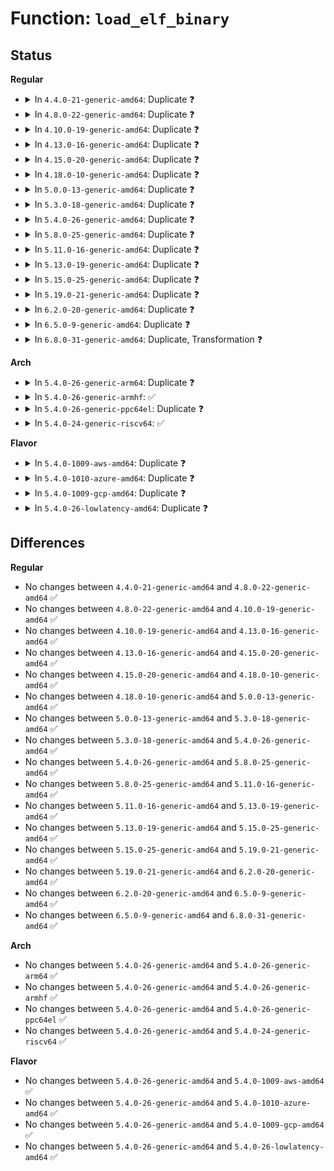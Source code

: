# Function: <code>load_elf_binary</code>

## Status
<b>Regular</b>
<ul>
<li>
<details>
<summary>In <code>4.4.0-21-generic-amd64</code>: Duplicate ❓</summary>

```c
int load_elf_binary(struct linux_binprm * bprm)
```

```json
{
  "name": "load_elf_binary",
  "collision_type": "Static Duplication",
  "inline_type": "No",
  "funcs": [
    {
      "addr": 18446744071581365552,
      "name": "load_elf_binary",
      "external": false,
      "loc": "fs/binfmt_elf.c:665",
      "file": "fs/binfmt_elf.c",
      "inline": "seen, unknown",
      "caller_inline": [],
      "caller_func": []
    },
    {
      "addr": 18446744071581376944,
      "name": "load_elf_binary",
      "external": false,
      "loc": "fs/binfmt_elf.c:665",
      "file": "fs/compat_binfmt_elf.c",
      "inline": "seen, unknown",
      "caller_inline": [],
      "caller_func": []
    }
  ],
  "symbols": [
    {
      "addr": 18446744071581365552,
      "name": "load_elf_binary",
      "section": ".text",
      "bind": "STB_LOCAL",
      "size": 4451
    },
    {
      "addr": 18446744071581376944,
      "name": "load_elf_binary",
      "section": ".text",
      "bind": "STB_LOCAL",
      "size": 4555
    }
  ]
}
```
</details>
</li>
<li>
<details>
<summary>In <code>4.8.0-22-generic-amd64</code>: Duplicate ❓</summary>

```c
int load_elf_binary(struct linux_binprm * bprm)
```

```json
{
  "name": "load_elf_binary",
  "collision_type": "Static Duplication",
  "inline_type": "No",
  "funcs": [
    {
      "addr": 18446744071581545840,
      "name": "load_elf_binary",
      "external": false,
      "loc": "fs/binfmt_elf.c:668",
      "file": "fs/binfmt_elf.c",
      "inline": "seen, unknown",
      "caller_inline": [],
      "caller_func": []
    },
    {
      "addr": 18446744071581557120,
      "name": "load_elf_binary",
      "external": false,
      "loc": "fs/binfmt_elf.c:668",
      "file": "fs/compat_binfmt_elf.c",
      "inline": "seen, unknown",
      "caller_inline": [],
      "caller_func": []
    }
  ],
  "symbols": [
    {
      "addr": 18446744071581545840,
      "name": "load_elf_binary",
      "section": ".text",
      "bind": "STB_LOCAL",
      "size": 4332
    },
    {
      "addr": 18446744071581557120,
      "name": "load_elf_binary",
      "section": ".text",
      "bind": "STB_LOCAL",
      "size": 4455
    }
  ]
}
```
</details>
</li>
<li>
<details>
<summary>In <code>4.10.0-19-generic-amd64</code>: Duplicate ❓</summary>

```c
int load_elf_binary(struct linux_binprm * bprm)
```

```json
{
  "name": "load_elf_binary",
  "collision_type": "Static Duplication",
  "inline_type": "No",
  "funcs": [
    {
      "addr": 18446744071581631200,
      "name": "load_elf_binary",
      "external": false,
      "loc": "fs/binfmt_elf.c:668",
      "file": "fs/binfmt_elf.c",
      "inline": "seen, unknown",
      "caller_inline": [],
      "caller_func": []
    },
    {
      "addr": 18446744071581642080,
      "name": "load_elf_binary",
      "external": false,
      "loc": "fs/binfmt_elf.c:668",
      "file": "fs/compat_binfmt_elf.c",
      "inline": "seen, unknown",
      "caller_inline": [],
      "caller_func": []
    }
  ],
  "symbols": [
    {
      "addr": 18446744071581631200,
      "name": "load_elf_binary",
      "section": ".text",
      "bind": "STB_LOCAL",
      "size": 4129
    },
    {
      "addr": 18446744071581642080,
      "name": "load_elf_binary",
      "section": ".text",
      "bind": "STB_LOCAL",
      "size": 4297
    }
  ]
}
```
</details>
</li>
<li>
<details>
<summary>In <code>4.13.0-16-generic-amd64</code>: Duplicate ❓</summary>

```c
int load_elf_binary(struct linux_binprm * bprm)
```

```json
{
  "name": "load_elf_binary",
  "collision_type": "Static Duplication",
  "inline_type": "No",
  "funcs": [
    {
      "addr": 18446744071581682672,
      "name": "load_elf_binary",
      "external": false,
      "loc": "fs/binfmt_elf.c:679",
      "file": "fs/binfmt_elf.c",
      "inline": "seen, unknown",
      "caller_inline": [],
      "caller_func": []
    },
    {
      "addr": 18446744071581694960,
      "name": "load_elf_binary",
      "external": false,
      "loc": "fs/binfmt_elf.c:679",
      "file": "fs/compat_binfmt_elf.c",
      "inline": "seen, unknown",
      "caller_inline": [],
      "caller_func": []
    }
  ],
  "symbols": [
    {
      "addr": 18446744071581682672,
      "name": "load_elf_binary",
      "section": ".text",
      "bind": "STB_LOCAL",
      "size": 4236
    },
    {
      "addr": 18446744071581694960,
      "name": "load_elf_binary",
      "section": ".text",
      "bind": "STB_LOCAL",
      "size": 4364
    }
  ]
}
```
</details>
</li>
<li>
<details>
<summary>In <code>4.15.0-20-generic-amd64</code>: Duplicate ❓</summary>

```c
int load_elf_binary(struct linux_binprm * bprm)
```

```json
{
  "name": "load_elf_binary",
  "collision_type": "Static Duplication",
  "inline_type": "No",
  "funcs": [
    {
      "addr": 18446744071581828208,
      "name": "load_elf_binary",
      "external": false,
      "loc": "fs/binfmt_elf.c:685",
      "file": "fs/binfmt_elf.c",
      "inline": "seen, unknown",
      "caller_inline": [],
      "caller_func": []
    },
    {
      "addr": 18446744071581840608,
      "name": "load_elf_binary",
      "external": false,
      "loc": "fs/binfmt_elf.c:685",
      "file": "fs/compat_binfmt_elf.c",
      "inline": "seen, unknown",
      "caller_inline": [],
      "caller_func": []
    }
  ],
  "symbols": [
    {
      "addr": 18446744071581828208,
      "name": "load_elf_binary",
      "section": ".text",
      "bind": "STB_LOCAL",
      "size": 4256
    },
    {
      "addr": 18446744071581840608,
      "name": "load_elf_binary",
      "section": ".text",
      "bind": "STB_LOCAL",
      "size": 4348
    }
  ]
}
```
</details>
</li>
<li>
<details>
<summary>In <code>4.18.0-10-generic-amd64</code>: Duplicate ❓</summary>

```c
int load_elf_binary(struct linux_binprm * bprm)
```

```json
{
  "name": "load_elf_binary",
  "collision_type": "Static Duplication",
  "inline_type": "No",
  "funcs": [
    {
      "addr": 18446744071582008128,
      "name": "load_elf_binary",
      "external": false,
      "loc": "fs/binfmt_elf.c:690",
      "file": "fs/binfmt_elf.c",
      "inline": "seen, unknown",
      "caller_inline": [],
      "caller_func": []
    },
    {
      "addr": 18446744071582022720,
      "name": "load_elf_binary",
      "external": false,
      "loc": "fs/binfmt_elf.c:690",
      "file": "fs/compat_binfmt_elf.c",
      "inline": "seen, unknown",
      "caller_inline": [],
      "caller_func": []
    }
  ],
  "symbols": [
    {
      "addr": 18446744071582008128,
      "name": "load_elf_binary",
      "section": ".text",
      "bind": "STB_LOCAL",
      "size": 4483
    },
    {
      "addr": 18446744071582022720,
      "name": "load_elf_binary",
      "section": ".text",
      "bind": "STB_LOCAL",
      "size": 4567
    }
  ]
}
```
</details>
</li>
<li>
<details>
<summary>In <code>5.0.0-13-generic-amd64</code>: Duplicate ❓</summary>

```c
int load_elf_binary(struct linux_binprm * bprm)
```

```json
{
  "name": "load_elf_binary",
  "collision_type": "Static Duplication",
  "inline_type": "No",
  "funcs": [
    {
      "addr": 18446744071582096016,
      "name": "load_elf_binary",
      "external": false,
      "loc": "fs/binfmt_elf.c:690",
      "file": "fs/binfmt_elf.c",
      "inline": "seen, unknown",
      "caller_inline": [],
      "caller_func": []
    },
    {
      "addr": 18446744071582110800,
      "name": "load_elf_binary",
      "external": false,
      "loc": "fs/binfmt_elf.c:690",
      "file": "fs/compat_binfmt_elf.c",
      "inline": "seen, unknown",
      "caller_inline": [],
      "caller_func": []
    }
  ],
  "symbols": [
    {
      "addr": 18446744071582096016,
      "name": "load_elf_binary",
      "section": ".text",
      "bind": "STB_LOCAL",
      "size": 4548
    },
    {
      "addr": 18446744071582110800,
      "name": "load_elf_binary",
      "section": ".text",
      "bind": "STB_LOCAL",
      "size": 4567
    }
  ]
}
```
</details>
</li>
<li>
<details>
<summary>In <code>5.3.0-18-generic-amd64</code>: Duplicate ❓</summary>

```c
int load_elf_binary(struct linux_binprm * bprm)
```

```json
{
  "name": "load_elf_binary",
  "collision_type": "Static Duplication",
  "inline_type": "No",
  "funcs": [
    {
      "addr": 18446744071582257104,
      "name": "load_elf_binary",
      "external": false,
      "loc": "fs/binfmt_elf.c:693",
      "file": "fs/binfmt_elf.c",
      "inline": "seen, unknown",
      "caller_inline": [],
      "caller_func": []
    },
    {
      "addr": 18446744071582271712,
      "name": "load_elf_binary",
      "external": false,
      "loc": "fs/binfmt_elf.c:693",
      "file": "fs/compat_binfmt_elf.c",
      "inline": "seen, unknown",
      "caller_inline": [],
      "caller_func": []
    }
  ],
  "symbols": [
    {
      "addr": 18446744071582257104,
      "name": "load_elf_binary",
      "section": ".text",
      "bind": "STB_LOCAL",
      "size": 4570
    },
    {
      "addr": 18446744071582271712,
      "name": "load_elf_binary",
      "section": ".text",
      "bind": "STB_LOCAL",
      "size": 4635
    }
  ]
}
```
</details>
</li>
<li>
<details>
<summary>In <code>5.4.0-26-generic-amd64</code>: Duplicate ❓</summary>

```c
int load_elf_binary(struct linux_binprm * bprm)
```

```json
{
  "name": "load_elf_binary",
  "collision_type": "Static Duplication",
  "inline_type": "No",
  "funcs": [
    {
      "addr": 18446744071582356592,
      "name": "load_elf_binary",
      "external": false,
      "loc": "fs/binfmt_elf.c:673",
      "file": "fs/binfmt_elf.c",
      "inline": "seen, unknown",
      "caller_inline": [],
      "caller_func": []
    },
    {
      "addr": 18446744071582370832,
      "name": "load_elf_binary",
      "external": false,
      "loc": "fs/binfmt_elf.c:673",
      "file": "fs/compat_binfmt_elf.c",
      "inline": "seen, unknown",
      "caller_inline": [],
      "caller_func": []
    }
  ],
  "symbols": [
    {
      "addr": 18446744071582356592,
      "name": "load_elf_binary",
      "section": ".text",
      "bind": "STB_LOCAL",
      "size": 4458
    },
    {
      "addr": 18446744071582370832,
      "name": "load_elf_binary",
      "section": ".text",
      "bind": "STB_LOCAL",
      "size": 4563
    }
  ]
}
```
</details>
</li>
<li>
<details>
<summary>In <code>5.8.0-25-generic-amd64</code>: Duplicate ❓</summary>

```c
int load_elf_binary(struct linux_binprm * bprm)
```

```json
{
  "name": "load_elf_binary",
  "collision_type": "Static Duplication",
  "inline_type": "No",
  "funcs": [
    {
      "addr": 18446744071582649472,
      "name": "load_elf_binary",
      "external": false,
      "loc": "fs/binfmt_elf.c:796",
      "file": "fs/binfmt_elf.c",
      "inline": "seen, unknown",
      "caller_inline": [],
      "caller_func": []
    },
    {
      "addr": 18446744071582662432,
      "name": "load_elf_binary",
      "external": false,
      "loc": "fs/binfmt_elf.c:796",
      "file": "fs/compat_binfmt_elf.c",
      "inline": "seen, unknown",
      "caller_inline": [],
      "caller_func": []
    }
  ],
  "symbols": [
    {
      "addr": 18446744071582649472,
      "name": "load_elf_binary",
      "section": ".text",
      "bind": "STB_LOCAL",
      "size": 3610
    },
    {
      "addr": 18446744071582662432,
      "name": "load_elf_binary",
      "section": ".text",
      "bind": "STB_LOCAL",
      "size": 3687
    }
  ]
}
```
</details>
</li>
<li>
<details>
<summary>In <code>5.11.0-16-generic-amd64</code>: Duplicate ❓</summary>

```c
int load_elf_binary(struct linux_binprm * bprm)
```

```json
{
  "name": "load_elf_binary",
  "collision_type": "Static Duplication",
  "inline_type": "No",
  "funcs": [
    {
      "addr": 18446744071582719456,
      "name": "load_elf_binary",
      "external": false,
      "loc": "fs/binfmt_elf.c:820",
      "file": "fs/binfmt_elf.c",
      "inline": "seen, unknown",
      "caller_inline": [],
      "caller_func": []
    },
    {
      "addr": 18446744071582731360,
      "name": "load_elf_binary",
      "external": false,
      "loc": "fs/binfmt_elf.c:820",
      "file": "fs/compat_binfmt_elf.c",
      "inline": "seen, unknown",
      "caller_inline": [],
      "caller_func": []
    }
  ],
  "symbols": [
    {
      "addr": 18446744071582719456,
      "name": "load_elf_binary",
      "section": ".text",
      "bind": "STB_LOCAL",
      "size": 3790
    },
    {
      "addr": 18446744071582731360,
      "name": "load_elf_binary",
      "section": ".text",
      "bind": "STB_LOCAL",
      "size": 3808
    }
  ]
}
```
</details>
</li>
<li>
<details>
<summary>In <code>5.13.0-19-generic-amd64</code>: Duplicate ❓</summary>

```c
int load_elf_binary(struct linux_binprm * bprm)
```

```json
{
  "name": "load_elf_binary",
  "collision_type": "Static Duplication",
  "inline_type": "No",
  "funcs": [
    {
      "addr": 18446744071582748480,
      "name": "load_elf_binary",
      "external": false,
      "loc": "fs/binfmt_elf.c:823",
      "file": "fs/binfmt_elf.c",
      "inline": "seen, unknown",
      "caller_inline": [],
      "caller_func": []
    },
    {
      "addr": 18446744071582760080,
      "name": "load_elf_binary",
      "external": false,
      "loc": "fs/binfmt_elf.c:823",
      "file": "fs/compat_binfmt_elf.c",
      "inline": "seen, unknown",
      "caller_inline": [],
      "caller_func": []
    }
  ],
  "symbols": [
    {
      "addr": 18446744071582748480,
      "name": "load_elf_binary",
      "section": ".text",
      "bind": "STB_LOCAL",
      "size": 3662
    },
    {
      "addr": 18446744071582760080,
      "name": "load_elf_binary",
      "section": ".text",
      "bind": "STB_LOCAL",
      "size": 3723
    }
  ]
}
```
</details>
</li>
<li>
<details>
<summary>In <code>5.15.0-25-generic-amd64</code>: Duplicate ❓</summary>

```c
int load_elf_binary(struct linux_binprm * bprm)
```

```json
{
  "name": "load_elf_binary",
  "collision_type": "Static Duplication",
  "inline_type": "No",
  "funcs": [
    {
      "addr": 18446744071583075408,
      "name": "load_elf_binary",
      "external": false,
      "loc": "fs/binfmt_elf.c:823",
      "file": "fs/binfmt_elf.c",
      "inline": "seen, unknown",
      "caller_inline": [],
      "caller_func": []
    },
    {
      "addr": 18446744071583086992,
      "name": "load_elf_binary",
      "external": false,
      "loc": "fs/binfmt_elf.c:823",
      "file": "fs/compat_binfmt_elf.c",
      "inline": "seen, unknown",
      "caller_inline": [],
      "caller_func": []
    }
  ],
  "symbols": [
    {
      "addr": 18446744071583075408,
      "name": "load_elf_binary",
      "section": ".text",
      "bind": "STB_LOCAL",
      "size": 3662
    },
    {
      "addr": 18446744071583086992,
      "name": "load_elf_binary",
      "section": ".text",
      "bind": "STB_LOCAL",
      "size": 3744
    }
  ]
}
```
</details>
</li>
<li>
<details>
<summary>In <code>5.19.0-21-generic-amd64</code>: Duplicate ❓</summary>

```c
int load_elf_binary(struct linux_binprm * bprm)
```

```json
{
  "name": "load_elf_binary",
  "collision_type": "Static Duplication",
  "inline_type": "No",
  "funcs": [
    {
      "addr": 18446744071583553728,
      "name": "load_elf_binary",
      "external": false,
      "loc": "fs/binfmt_elf.c:824",
      "file": "fs/binfmt_elf.c",
      "inline": "seen, unknown",
      "caller_inline": [],
      "caller_func": []
    },
    {
      "addr": 18446744071583565664,
      "name": "load_elf_binary",
      "external": false,
      "loc": "fs/binfmt_elf.c:824",
      "file": "fs/compat_binfmt_elf.c",
      "inline": "seen, unknown",
      "caller_inline": [],
      "caller_func": []
    }
  ],
  "symbols": [
    {
      "addr": 18446744071583553728,
      "name": "load_elf_binary",
      "section": ".text",
      "bind": "STB_LOCAL",
      "size": 3763
    },
    {
      "addr": 18446744071583565664,
      "name": "load_elf_binary",
      "section": ".text",
      "bind": "STB_LOCAL",
      "size": 3860
    }
  ]
}
```
</details>
</li>
<li>
<details>
<summary>In <code>6.2.0-20-generic-amd64</code>: Duplicate ❓</summary>

```c
int load_elf_binary(struct linux_binprm * bprm)
```

```json
{
  "name": "load_elf_binary",
  "collision_type": "Static Duplication",
  "inline_type": "No",
  "funcs": [
    {
      "addr": 18446744071584155280,
      "name": "load_elf_binary",
      "external": false,
      "loc": "fs/binfmt_elf.c:818",
      "file": "fs/binfmt_elf.c",
      "inline": "seen, unknown",
      "caller_inline": [],
      "caller_func": []
    },
    {
      "addr": 18446744071584167680,
      "name": "load_elf_binary",
      "external": false,
      "loc": "fs/binfmt_elf.c:818",
      "file": "fs/compat_binfmt_elf.c",
      "inline": "seen, unknown",
      "caller_inline": [],
      "caller_func": []
    }
  ],
  "symbols": [
    {
      "addr": 18446744071584155280,
      "name": "load_elf_binary",
      "section": ".text",
      "bind": "STB_LOCAL",
      "size": 3785
    },
    {
      "addr": 18446744071584167680,
      "name": "load_elf_binary",
      "section": ".text",
      "bind": "STB_LOCAL",
      "size": 3987
    }
  ]
}
```
</details>
</li>
<li>
<details>
<summary>In <code>6.5.0-9-generic-amd64</code>: Duplicate ❓</summary>

```c
int load_elf_binary(struct linux_binprm * bprm)
```

```json
{
  "name": "load_elf_binary",
  "collision_type": "Static Duplication",
  "inline_type": "No",
  "funcs": [
    {
      "addr": 18446744071584382928,
      "name": "load_elf_binary",
      "external": false,
      "loc": "fs/binfmt_elf.c:823",
      "file": "fs/binfmt_elf.c",
      "inline": "seen, unknown",
      "caller_inline": [],
      "caller_func": []
    },
    {
      "addr": 18446744071584395616,
      "name": "load_elf_binary",
      "external": false,
      "loc": "fs/binfmt_elf.c:823",
      "file": "fs/compat_binfmt_elf.c",
      "inline": "seen, unknown",
      "caller_inline": [],
      "caller_func": []
    }
  ],
  "symbols": [
    {
      "addr": 18446744071584382928,
      "name": "load_elf_binary",
      "section": ".text",
      "bind": "STB_LOCAL",
      "size": 3719
    },
    {
      "addr": 18446744071584395616,
      "name": "load_elf_binary",
      "section": ".text",
      "bind": "STB_LOCAL",
      "size": 3913
    }
  ]
}
```
</details>
</li>
<li>
<details>
<summary>In <code>6.8.0-31-generic-amd64</code>: Duplicate, Transformation ❓</summary>

```c
int load_elf_binary(struct linux_binprm * bprm)
```

```json
{
  "name": "load_elf_binary",
  "collision_type": "Static Duplication",
  "inline_type": "No",
  "funcs": [
    {
      "addr": 18446744071584601168,
      "name": "load_elf_binary",
      "external": false,
      "loc": "fs/binfmt_elf.c:819",
      "file": "fs/binfmt_elf.c",
      "inline": "seen, unknown",
      "caller_inline": [],
      "caller_func": []
    },
    {
      "addr": 0,
      "name": "load_elf_binary",
      "external": false,
      "loc": "fs/binfmt_elf.c:819",
      "file": "fs/compat_binfmt_elf.c",
      "inline": "seen, unknown",
      "caller_inline": [],
      "caller_func": []
    }
  ],
  "symbols": [
    {
      "addr": 18446744071584601168,
      "name": "load_elf_binary",
      "section": ".text",
      "bind": "STB_LOCAL",
      "size": 3489
    },
    {
      "addr": 18446744071584613728,
      "name": "load_elf_binary",
      "section": ".text",
      "bind": "STB_LOCAL",
      "size": 3855
    },
    {
      "addr": 18446744071597488106,
      "name": "load_elf_binary.cold",
      "section": ".text",
      "bind": "STB_LOCAL",
      "size": 104
    }
  ]
}
```
</details>
</li>
</ul>
<b>Arch</b>
<ul>
<li>
<details>
<summary>In <code>5.4.0-26-generic-arm64</code>: Duplicate ❓</summary>

```c
int load_elf_binary(struct linux_binprm * bprm)
```

```json
{
  "name": "load_elf_binary",
  "collision_type": "Static Duplication",
  "inline_type": "No",
  "funcs": [
    {
      "addr": 18446603336493952512,
      "name": "load_elf_binary",
      "external": false,
      "loc": "fs/binfmt_elf.c:673",
      "file": "fs/binfmt_elf.c",
      "inline": "seen, unknown",
      "caller_inline": [],
      "caller_func": []
    },
    {
      "addr": 18446603336493967544,
      "name": "load_elf_binary",
      "external": false,
      "loc": "fs/binfmt_elf.c:673",
      "file": "fs/compat_binfmt_elf.c",
      "inline": "seen, unknown",
      "caller_inline": [],
      "caller_func": []
    }
  ],
  "symbols": [
    {
      "addr": 18446603336493952512,
      "name": "load_elf_binary",
      "section": ".text",
      "bind": "STB_LOCAL",
      "size": 3604
    },
    {
      "addr": 18446603336493967544,
      "name": "load_elf_binary",
      "section": ".text",
      "bind": "STB_LOCAL",
      "size": 3772
    }
  ]
}
```
</details>
</li>
<li>
<details>
<summary>In <code>5.4.0-26-generic-armhf</code>: ✅</summary>

```c
int load_elf_binary(struct linux_binprm * bprm)
```

```json
{
  "name": "load_elf_binary",
  "collision_type": "Unique Static",
  "inline_type": "No",
  "funcs": [
    {
      "addr": 3227414404,
      "name": "load_elf_binary",
      "external": false,
      "loc": "fs/binfmt_elf.c:673",
      "file": "fs/binfmt_elf.c",
      "inline": "seen, unknown",
      "caller_inline": [],
      "caller_func": []
    }
  ],
  "symbols": [
    {
      "addr": 3227414404,
      "name": "load_elf_binary",
      "section": ".text",
      "bind": "STB_LOCAL",
      "size": 3764
    }
  ]
}
```
</details>
</li>
<li>
<details>
<summary>In <code>5.4.0-26-generic-ppc64el</code>: Duplicate ❓</summary>

```c
int load_elf_binary(struct linux_binprm * bprm)
```

```json
{
  "name": "load_elf_binary",
  "collision_type": "Static Duplication",
  "inline_type": "No",
  "funcs": [
    {
      "addr": 13835058055287593088,
      "name": "load_elf_binary",
      "external": false,
      "loc": "fs/binfmt_elf.c:673",
      "file": "fs/binfmt_elf.c",
      "inline": "seen, unknown",
      "caller_inline": [],
      "caller_func": []
    },
    {
      "addr": 13835058055287608672,
      "name": "load_elf_binary",
      "external": false,
      "loc": "fs/binfmt_elf.c:673",
      "file": "fs/compat_binfmt_elf.c",
      "inline": "seen, unknown",
      "caller_inline": [],
      "caller_func": []
    }
  ],
  "symbols": [
    {
      "addr": 13835058055287593088,
      "name": "load_elf_binary",
      "section": ".text",
      "bind": "STB_LOCAL",
      "size": 4556
    },
    {
      "addr": 13835058055287608672,
      "name": "load_elf_binary",
      "section": ".text",
      "bind": "STB_LOCAL",
      "size": 4360
    }
  ]
}
```
</details>
</li>
<li>
<details>
<summary>In <code>5.4.0-24-generic-riscv64</code>: ✅</summary>

```c
int load_elf_binary(struct linux_binprm * bprm)
```

```json
{
  "name": "load_elf_binary",
  "collision_type": "Unique Static",
  "inline_type": "No",
  "funcs": [
    {
      "addr": 18446743936273488808,
      "name": "load_elf_binary",
      "external": false,
      "loc": "fs/binfmt_elf.c:673",
      "file": "fs/binfmt_elf.c",
      "inline": "seen, unknown",
      "caller_inline": [],
      "caller_func": []
    }
  ],
  "symbols": [
    {
      "addr": 18446743936273488808,
      "name": "load_elf_binary",
      "section": ".text",
      "bind": "STB_LOCAL",
      "size": 2710
    }
  ]
}
```
</details>
</li>
</ul>
<b>Flavor</b>
<ul>
<li>
<details>
<summary>In <code>5.4.0-1009-aws-amd64</code>: Duplicate ❓</summary>

```c
int load_elf_binary(struct linux_binprm * bprm)
```

```json
{
  "name": "load_elf_binary",
  "collision_type": "Static Duplication",
  "inline_type": "No",
  "funcs": [
    {
      "addr": 18446744071582325328,
      "name": "load_elf_binary",
      "external": false,
      "loc": "fs/binfmt_elf.c:673",
      "file": "fs/binfmt_elf.c",
      "inline": "seen, unknown",
      "caller_inline": [],
      "caller_func": []
    },
    {
      "addr": 18446744071582339568,
      "name": "load_elf_binary",
      "external": false,
      "loc": "fs/binfmt_elf.c:673",
      "file": "fs/compat_binfmt_elf.c",
      "inline": "seen, unknown",
      "caller_inline": [],
      "caller_func": []
    }
  ],
  "symbols": [
    {
      "addr": 18446744071582325328,
      "name": "load_elf_binary",
      "section": ".text",
      "bind": "STB_LOCAL",
      "size": 4458
    },
    {
      "addr": 18446744071582339568,
      "name": "load_elf_binary",
      "section": ".text",
      "bind": "STB_LOCAL",
      "size": 4563
    }
  ]
}
```
</details>
</li>
<li>
<details>
<summary>In <code>5.4.0-1010-azure-amd64</code>: Duplicate ❓</summary>

```c
int load_elf_binary(struct linux_binprm * bprm)
```

```json
{
  "name": "load_elf_binary",
  "collision_type": "Static Duplication",
  "inline_type": "No",
  "funcs": [
    {
      "addr": 18446744071582263088,
      "name": "load_elf_binary",
      "external": false,
      "loc": "fs/binfmt_elf.c:673",
      "file": "fs/binfmt_elf.c",
      "inline": "seen, unknown",
      "caller_inline": [],
      "caller_func": []
    },
    {
      "addr": 18446744071582277296,
      "name": "load_elf_binary",
      "external": false,
      "loc": "fs/binfmt_elf.c:673",
      "file": "fs/compat_binfmt_elf.c",
      "inline": "seen, unknown",
      "caller_inline": [],
      "caller_func": []
    }
  ],
  "symbols": [
    {
      "addr": 18446744071582263088,
      "name": "load_elf_binary",
      "section": ".text",
      "bind": "STB_LOCAL",
      "size": 4458
    },
    {
      "addr": 18446744071582277296,
      "name": "load_elf_binary",
      "section": ".text",
      "bind": "STB_LOCAL",
      "size": 4563
    }
  ]
}
```
</details>
</li>
<li>
<details>
<summary>In <code>5.4.0-1009-gcp-amd64</code>: Duplicate ❓</summary>

```c
int load_elf_binary(struct linux_binprm * bprm)
```

```json
{
  "name": "load_elf_binary",
  "collision_type": "Static Duplication",
  "inline_type": "No",
  "funcs": [
    {
      "addr": 18446744071582315808,
      "name": "load_elf_binary",
      "external": false,
      "loc": "fs/binfmt_elf.c:673",
      "file": "fs/binfmt_elf.c",
      "inline": "seen, unknown",
      "caller_inline": [],
      "caller_func": []
    },
    {
      "addr": 18446744071582330048,
      "name": "load_elf_binary",
      "external": false,
      "loc": "fs/binfmt_elf.c:673",
      "file": "fs/compat_binfmt_elf.c",
      "inline": "seen, unknown",
      "caller_inline": [],
      "caller_func": []
    }
  ],
  "symbols": [
    {
      "addr": 18446744071582315808,
      "name": "load_elf_binary",
      "section": ".text",
      "bind": "STB_LOCAL",
      "size": 4458
    },
    {
      "addr": 18446744071582330048,
      "name": "load_elf_binary",
      "section": ".text",
      "bind": "STB_LOCAL",
      "size": 4563
    }
  ]
}
```
</details>
</li>
<li>
<details>
<summary>In <code>5.4.0-26-lowlatency-amd64</code>: Duplicate ❓</summary>

```c
int load_elf_binary(struct linux_binprm * bprm)
```

```json
{
  "name": "load_elf_binary",
  "collision_type": "Static Duplication",
  "inline_type": "No",
  "funcs": [
    {
      "addr": 18446744071582395040,
      "name": "load_elf_binary",
      "external": false,
      "loc": "fs/binfmt_elf.c:673",
      "file": "fs/binfmt_elf.c",
      "inline": "seen, unknown",
      "caller_inline": [],
      "caller_func": []
    },
    {
      "addr": 18446744071582409856,
      "name": "load_elf_binary",
      "external": false,
      "loc": "fs/binfmt_elf.c:673",
      "file": "fs/compat_binfmt_elf.c",
      "inline": "seen, unknown",
      "caller_inline": [],
      "caller_func": []
    }
  ],
  "symbols": [
    {
      "addr": 18446744071582395040,
      "name": "load_elf_binary",
      "section": ".text",
      "bind": "STB_LOCAL",
      "size": 4458
    },
    {
      "addr": 18446744071582409856,
      "name": "load_elf_binary",
      "section": ".text",
      "bind": "STB_LOCAL",
      "size": 4563
    }
  ]
}
```
</details>
</li>
</ul>

## Differences
<b>Regular</b>
<ul>
<li>
No changes between <code>4.4.0-21-generic-amd64</code> and <code>4.8.0-22-generic-amd64</code> ✅
</li>
<li>
No changes between <code>4.8.0-22-generic-amd64</code> and <code>4.10.0-19-generic-amd64</code> ✅
</li>
<li>
No changes between <code>4.10.0-19-generic-amd64</code> and <code>4.13.0-16-generic-amd64</code> ✅
</li>
<li>
No changes between <code>4.13.0-16-generic-amd64</code> and <code>4.15.0-20-generic-amd64</code> ✅
</li>
<li>
No changes between <code>4.15.0-20-generic-amd64</code> and <code>4.18.0-10-generic-amd64</code> ✅
</li>
<li>
No changes between <code>4.18.0-10-generic-amd64</code> and <code>5.0.0-13-generic-amd64</code> ✅
</li>
<li>
No changes between <code>5.0.0-13-generic-amd64</code> and <code>5.3.0-18-generic-amd64</code> ✅
</li>
<li>
No changes between <code>5.3.0-18-generic-amd64</code> and <code>5.4.0-26-generic-amd64</code> ✅
</li>
<li>
No changes between <code>5.4.0-26-generic-amd64</code> and <code>5.8.0-25-generic-amd64</code> ✅
</li>
<li>
No changes between <code>5.8.0-25-generic-amd64</code> and <code>5.11.0-16-generic-amd64</code> ✅
</li>
<li>
No changes between <code>5.11.0-16-generic-amd64</code> and <code>5.13.0-19-generic-amd64</code> ✅
</li>
<li>
No changes between <code>5.13.0-19-generic-amd64</code> and <code>5.15.0-25-generic-amd64</code> ✅
</li>
<li>
No changes between <code>5.15.0-25-generic-amd64</code> and <code>5.19.0-21-generic-amd64</code> ✅
</li>
<li>
No changes between <code>5.19.0-21-generic-amd64</code> and <code>6.2.0-20-generic-amd64</code> ✅
</li>
<li>
No changes between <code>6.2.0-20-generic-amd64</code> and <code>6.5.0-9-generic-amd64</code> ✅
</li>
<li>
No changes between <code>6.5.0-9-generic-amd64</code> and <code>6.8.0-31-generic-amd64</code> ✅
</li>
</ul>
<b>Arch</b>
<ul>
<li>
No changes between <code>5.4.0-26-generic-amd64</code> and <code>5.4.0-26-generic-arm64</code> ✅
</li>
<li>
No changes between <code>5.4.0-26-generic-amd64</code> and <code>5.4.0-26-generic-armhf</code> ✅
</li>
<li>
No changes between <code>5.4.0-26-generic-amd64</code> and <code>5.4.0-26-generic-ppc64el</code> ✅
</li>
<li>
No changes between <code>5.4.0-26-generic-amd64</code> and <code>5.4.0-24-generic-riscv64</code> ✅
</li>
</ul>
<b>Flavor</b>
<ul>
<li>
No changes between <code>5.4.0-26-generic-amd64</code> and <code>5.4.0-1009-aws-amd64</code> ✅
</li>
<li>
No changes between <code>5.4.0-26-generic-amd64</code> and <code>5.4.0-1010-azure-amd64</code> ✅
</li>
<li>
No changes between <code>5.4.0-26-generic-amd64</code> and <code>5.4.0-1009-gcp-amd64</code> ✅
</li>
<li>
No changes between <code>5.4.0-26-generic-amd64</code> and <code>5.4.0-26-lowlatency-amd64</code> ✅
</li>
</ul>
